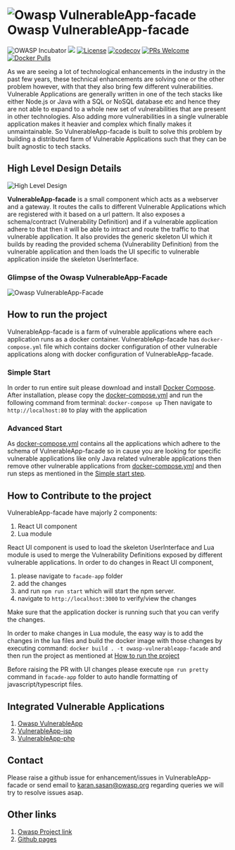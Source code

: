 #  ![Owasp VulnerableApp-facade](https://raw.githubusercontent.com/SasanLabs/VulnerableApp/master/docs/logos/Coloured/iconColoured.png)Owasp VulnerableApp-facade
![OWASP Incubator](https://img.shields.io/badge/owasp-incubator-blue.svg) ![](https://img.shields.io/github/v/release/SasanLabs/VulnerableApp-facade?style=flat) [![License](https://img.shields.io/badge/License-Apache%202.0-blue.svg)](https://opensource.org/licenses/Apache-2.0) [![codecov](https://codecov.io/gh/SasanLabs/VulnerableApp-facade/branch/main/graph/badge.svg?token=dDJD8LL7CZ)](https://codecov.io/gh/SasanLabs/VulnerableApp-facade) [![PRs Welcome](https://img.shields.io/badge/PRs-welcome-brightgreen.svg?style=flat-square)](http://makeapullrequest.com) [![Docker Pulls](https://badgen.net/docker/pulls/sasanlabs/owasp-vulnerableapp-facade?icon=docker&label=pulls)](https://hub.docker.com/r/sasanlabs/owasp-vulnerableapp-facade/)

As we are seeing a lot of technological enhancements in the industry in the past few years, these technical enhancements are solving one or the other problem however, with that they also bring few different vulnerabilities. Vulnerable Applications are generally written in one of the tech stacks like either Node.js or Java with a SQL or NoSQL database etc and hence they are not able to expand to a whole new set of vulnerabilities that are present in other technologies. Also adding more vulnerabilities in a single vulnerable application makes it heavier and complex which finally makes it unmaintainable. So VulnerableApp-facade is built to solve this problem by building a distributed farm of Vulnerable Applications such that they can be built agnostic to tech stacks.

## High Level Design Details
![High Level Design](https://raw.githubusercontent.com/SasanLabs/VulnerableApp-facade/main/docs/images/VulnerableApp-facade.jpeg)

**VulnerableApp-facade** is a small component which acts as a webserver and a gateway. It routes the calls to different Vulnerable Applications which are registered with it based on a url pattern. It also exposes a schema/contract (Vulnerability Definition) and if a vulnerable application adhere to that then it will be able to intract and route the traffic to that vulnerable application. It also provides the generic skeleton UI which it builds by reading the provided schema (Vulnerability Definition) from the vulnerable application and then loads the UI specific to vulnerable application inside the skeleton UserInterface. 

### Glimpse of the Owasp VulnerableApp-Facade
![Owasp VulnerableApp-Facade](https://raw.githubusercontent.com/SasanLabs/VulnerableApp-facade/main/docs/images/gif/VulnerableApp-Facade.gif)

## How to run the project
VulnerableApp-facade is a farm of vulnerable applications where each application runs as a docker container. VulnerableApp-facade has `docker-compose.yml` file which contains docker configuration of other vulnerable applications along with docker configuration of VulnerableApp-facade. 
### Simple Start ###
In order to run entire suit please download and install [Docker Compose](https://docs.docker.com/compose/install/). After installation, please copy the [docker-compose.yml](https://github.com/SasanLabs/VulnerableApp-facade/blob/main/docker-compose.yml) and run the following command from terminal:
``` docker-compose up ```
Then navigate to ``` http://localhost:80 ``` to play with the application

### Advanced Start ###
As [docker-compose.yml](https://github.com/SasanLabs/VulnerableApp-facade/blob/main/docker-compose.yml) contains all the applications which adhere to the schema of VulnerableApp-facade so in cause you are looking for specific vulnerable applications like only Java related vulnerable applications then remove other vulnerable applications from [docker-compose.yml](https://github.com/SasanLabs/VulnerableApp-facade/blob/main/docker-compose.yml) and then run steps as mentioned in the [Simple start step](#simple-start).

## How to Contribute to the project
VulnerableApp-facade have majorly 2 components:
1. React UI component
2. Lua module

React UI component is used to load the skeleton UserInterface and Lua module is used to merge the Vulnerability Definitions exposed by different vulnerable applications.
In order to do changes in React UI component, 
1. please navigate to `facade-app` folder 
2. add the changes
3. and run `npm run start` which will start the npm server.
4. navigate to `http://localhost:3000` to verify/view the changes
 
Make sure that the application docker is running such that you can verify the changes.

In order to make changes in Lua module, the easy way is to add the changes in the lua files and build the docker image with those changes
by executing command: ```docker build . -t owasp-vulnerableapp-facade``` and then run the project as mentioned at [How to run the project](#how-to-run-the-project) 

Before raising the PR with UI changes please execute `npm run pretty` command in `facade-app` folder to auto handle formatting of javascript/typescript files.

## Integrated Vulnerable Applications
1. [Owasp VulnerableApp](https://github.com/SasanLabs/VulnerableApp)
2. [VulnerableApp-jsp](https://github.com/SasanLabs/VulnerableApp-jsp)
3. [VulnerableApp-php](https://github.com/SasanLabs/VulnerableApp-php)

## Contact ##
Please raise a github issue for enhancement/issues in VulnerableApp-facade or send email to karan.sasan@owasp.org regarding queries
we will try to resolve issues asap.

## Other links ##
1. [Owasp Project link](https://owasp.org/www-project-vulnerableapp-facade/)
2. [Github pages](https://sasanlabs.github.io/VulnerableApp-facade/)
